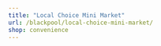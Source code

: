 ```yaml
---
title: "Local Choice Mini Market"
url: /blackpool/local-choice-mini-market/
shop: convenience
---
```

